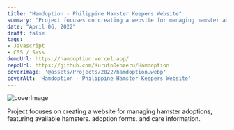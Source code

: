 ```yaml
---
title: "Hamdoption - Philippine Hamster Keepers Website"
summary: "Project focuses on creating a website for managing hamster adoptions, featuring available hamsters. adoption forms. and care information."
date: "April 06, 2022"
draft: false
tags:
- Javascript
- CSS / Sass
demoUrl: https://hamdoption.vercel.app/
repoUrl: https://github.com/KurutoDenzeru/Hamdoption
coverImage: '@assets/Projects/2022/hamdoption.webp'
coverAlt: 'Hamdoption - Philippine Hamster Keepers Website'
---
```


![coverImage](@assets/Projects/2022/hamdoption.webp)

Project focuses on creating a website for managing hamster adoptions, featuring available hamsters. adoption forms. and care information.

